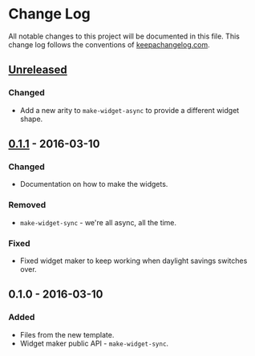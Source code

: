 # Change Log
All notable changes to this project will be documented in this file. This change log follows the conventions of [keepachangelog.com](http://keepachangelog.com/).

## [Unreleased]
### Changed
- Add a new arity to `make-widget-async` to provide a different widget shape.

## [0.1.1] - 2016-03-10
### Changed
- Documentation on how to make the widgets.

### Removed
- `make-widget-sync` - we're all async, all the time.

### Fixed
- Fixed widget maker to keep working when daylight savings switches over.

## 0.1.0 - 2016-03-10
### Added
- Files from the new template.
- Widget maker public API - `make-widget-sync`.

[Unreleased]: https://github.com/your-name/zargs/compare/0.1.1...HEAD
[0.1.1]: https://github.com/your-name/zargs/compare/0.1.0...0.1.1
